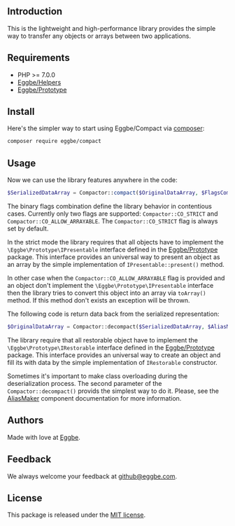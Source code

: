 ## Introduction
This is the lightweight and high-performance library provides the simple way 
to transfer any objects or arrays between two applications.


## Requirements
* PHP >= 7.0.0
* [Eggbe/Helpers](https://github.com/eggbe/helpers)
* [Eggbe/Prototype](https://github.com/eggbe/prototype)


## Install
Here's the simpler way to start using Eggbe/Compact via [composer](http://getcomposer.org):

```bash
composer require eggbe/compact
```

## Usage
Now we can use the library features anywhere in the code:

```php
$SerializedDataArray = Compactor::compact($OriginalDataArray, $FlagsCombination);
```

The binary flags combination define the library behavior in contentious cases. 
Currently only two flags are supported: ```Compactor::CO_STRICT``` and ```Compactor::CO_ALLOW_ARRAYABLE```. 
The ```Compactor::CO_STRICT``` flag is always set by default.    

In the strict mode the library requires that all objects have to implement the ```\Eggbe\Prototype\IPresentable``` interface 
defined in the [Eggbe/Prototype](https://github.com/eggbe/prototype) package. This interface provides an universal way to present an object as an array 
by the simple implementation of ``IPresentable::present()`` method. 

In other case when the ```Compactor::CO_ALLOW_ARRAYABLE``` flag is provided and an object don't implement the ```\Eggbe\Prototype\IPresentable``` interface 
then the library tries to convert this object into an array via ```toArray()``` method. If this method don't exists an exception will be thrown.

The following code is return data back from the serialized representation:

```php
$OriginalDataArray = Compactor::decompact($SerializedDataArray, $AliasMaker);
```

The library require that all restorable object have to implement the ```\Eggbe\Prototype\IRestorable``` interface 
defined in the [Eggbe/Prototype](https://github.com/eggbe/prototype) package. This interface provides an universal way to create 
an object and fill its with data by the simple implementation of ``IRestorable`` constructor. 

Sometimes it's important to make class overloading during the deserialization process. The second parameter of the ```Compactor::decompact()``` provids the simplest way to do it. 
Please, see the [AliasMaker](https://github.com/eggbe/utilities) component documentation for more information.     

## Authors
Made with love at [Eggbe](http://eggbe.com).

## Feedback 
We always welcome your feedback at [github@eggbe.com](mailto:github@eggbe.com).


## License
This package is released under the [MIT license](https://github.com/eggbe/client-bridge/blob/master/LICENSE).
